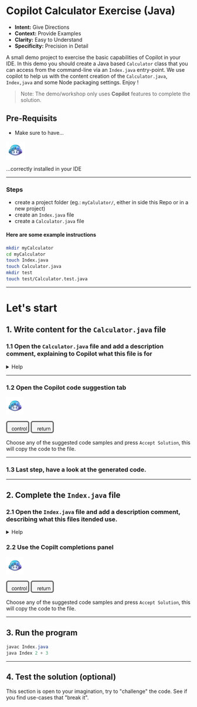 # Copilot Calculator Exercise (Java)

- **Intent:** Give Directions
- **Context:** Provide Examples
- **Clarity:** Easy to Understand
- **Specificity:** Precision in Detail

A small demo project to exercise the basic capabilities of Copilot in your IDE. In this demo you should create a Java based `Calculator` class that you can access from the command-line via an `Index.java` entry-point. We use copilot to help us with the content creation of the `Calculator.java`, `Index,java` and some Node packaging settings. Enjoy !

>Note: The demo/workshop only uses **Copilot** features to complete the solution.

## Pre-Requisits

- Make sure to have...

<img width="10%" src="images/copilot.png">

...correctly installed in your IDE

----
### Steps
- create a project folder (eg.: `myCalulator/`, either in side this Repo or in a new project)
- create an `Index.java` file
- create a `Calculator.java` file

#### Here are some example instructions

```bash
mkdir myCalculator
cd myCalculator
touch Index.java
touch Calculator.java
mkdir test
touch test/Calculator.test.java
```

---

# Let's start

## 1. Write content for the `Calculator.java` file

### 1.1 Open the `Calculator.java` file and add a description comment, explaining to Copilot what this file is for

<details><summary>Help</summary>
<p>

```node
/**
 * @desciption: A Calculator class that can add, subtract, multiply, modulo, 
 *              exponent and divide by taking in two numbers and an operator.
 *              It throws an error if the operator is invalid or if the second
 *              number is zero and the operator is division.  
 *  
 * @param {number} num1
 * @param {number} num2
 * @param {string} operator
 * 
 * @returns {number} result of the operation
 */
```

</p>
</details>

---

### 1.2 Open the Copilot code suggestion tab

<img width="48px" src="images/copilot.png"> 

![control](images/control-key.png)
![return](images/return-key.png)

Choose any of the suggested code samples and press `Accept Solution`, this will copy the code to the file.

---

### 1.3 Last step, have a look at the generated code.

---

## 2. Complete the `Index.java` file

### 2.1 Open the `Index.java` file and add a description comment, describing what this files itended use.

<details><summary>Help</summary>
<p>

```node
/**
 * @description This is a simple class that takes in two numbers, an operator
 * and uses the calculator class to compute the results.
 * Usage:
 * java Index 1 + 2
 * java Index 1 - 2
 * java Index 1 * 2
 * java Index 1 / 2
 * 
 * Note: The * and ^ operators need to be escaped with a backslash, to prevent the shell from interpreting them.
 * Example: java Index 1 \* 2
 * 
 */
 ```

</p>
</details>

### 2.2 Use the Copilt completions panel

<img width="48px" src="images/copilot.png">

![control](images/control-key.png)
![return](images/return-key.png)

Choose any of the suggested code samples and press `Accept Solution`, this will copy the code to the file.

---

## 3. Run the program

```java
javac Index.java
java Index 2 + 3
```

---

## 4. Test the solution (optional)

This section is open to your imagination, try to "challenge" the code. See if you find use-cases that "break it".


